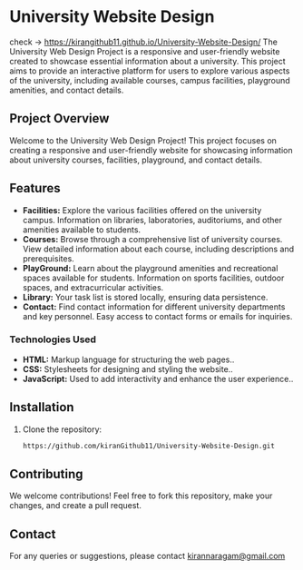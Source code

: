 # University Website Design
check -> https://kirangithub11.github.io/University-Website-Design/ 
The University Web Design Project is a responsive and user-friendly website created to showcase essential information about a university. This project aims to provide an interactive platform for users to explore various aspects of the university, including available courses, campus facilities, playground amenities, and contact details.


## Project Overview

Welcome to the University Web Design Project! This project focuses on creating a responsive and user-friendly website for showcasing information about university courses, facilities, playground, and contact details.

## Features

- **Facilities:** Explore the various facilities offered on the university campus.
Information on libraries, laboratories, auditoriums, and other amenities available to students.
- **Courses:** Browse through a comprehensive list of university courses.
View detailed information about each course, including descriptions and prerequisites.
- **PlayGround:** Learn about the playground amenities and recreational spaces available for students.
Information on sports facilities, outdoor spaces, and extracurricular activities.
- **Library:** Your task list is stored locally, ensuring data persistence.
- **Contact:** Find contact information for different university departments and key personnel.
Easy access to contact forms or emails for inquiries.


### Technologies Used

- **HTML:**  Markup language for structuring the web pages..
- **CSS:** Stylesheets for designing and styling the website..
- **JavaScript:** Used to add interactivity and enhance the user experience..

## Installation

1. Clone the repository:

   ```bash
   https://github.com/kiranGithub11/University-Website-Design.git


## Contributing

We welcome contributions! Feel free to fork this repository, make your changes, and create a pull request.

## Contact

For any queries or suggestions, please contact kirannaragam@gmail.com 
